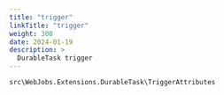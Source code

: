```yaml
---
title: "trigger"
linkTitle: "trigger"
weight: 300
date: 2024-01-19
description: >
  DurableTask trigger
---
```




`src\WebJobs.Extensions.DurableTask\TriggerAttributes`
